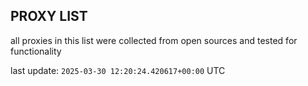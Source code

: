 ## PROXY LIST

all proxies in this list were collected from open sources and tested for functionality

last update: `2025-03-30 12:20:24.420617+00:00` UTC